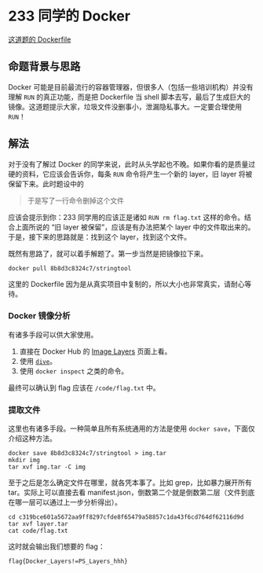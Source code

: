 # 233 同学的 Docker

[这道题的 Dockerfile](./Dockerfile)

## 命题背景与思路

Docker 可能是目前最流行的容器管理器，但很多人（包括一些培训机构）并没有理解 `RUN` 的真正功能，而是把 Dockerfile 当 shell 脚本去写，最后了生成巨大的镜像。这道题提示大家，垃圾文件没删事小，泄漏隐私事大。一定要合理使用 `RUN`！

## 解法

对于没有了解过 Docker 的同学来说，此时从头学起也不晚。如果你看的是质量过硬的资料，它应该会告诉你，每条 `RUN` 命令将产生一个新的 layer，旧 layer 将被保留下来。此时题设中的

> 于是写了一行命令删掉这个文件

应该会提示到你：233 同学用的应该正是诸如 `RUN rm flag.txt` 这样的命令。结合上面所说的 “旧 layer 被保留”，应该是有办法把某个 layer 中的文件取出来的。于是，接下来的思路就是：找到这个 layer，找到这个文件。

既然有思路了，就可以着手解题了。第一步当然是把镜像拉下来。

```
docker pull 8b8d3c8324c7/stringtool
```

这里的 Dockerfile 因为是从真实项目中复制的，所以大小也非常真实，请耐心等待。

### Docker 镜像分析

有诸多手段可以供大家使用。

1. 直接在 Docker Hub 的 [Image Layers](https://hub.docker.com/layers/8b8d3c8324c7/stringtool/latest/images/sha256-aef87a00ad7a4e240e4b475ea265d3818c694034c26ec227d8d4f445f3d93152?context=repo) 页面上看。
2. 使用 [`dive`](https://github.com/wagoodman/dive)。
3. 使用 `docker inspect` 之类的命令。

最终可以确认到 flag 应该在 `/code/flag.txt` 中。

### 提取文件

这里也有诸多手段。一种简单且所有系统通用的方法是使用 `docker save`，下面仅介绍这种方法。

```
docker save 8b8d3c8324c7/stringtool > img.tar
mkdir img
tar xvf img.tar -C img
```

至于之后是怎么确定文件在哪里，就各凭本事了。比如 grep，比如暴力展开所有 tar。实际上可以直接去看 manifest.json，倒数第二个就是倒数第二层（文件到底在哪一层可以通过上一步分析得出）。

```
cd c319bce601a5672aa9ff8297cfde8f65479a58857c1da43f6cd764df62116d9d
tar xvf layer.tar
cat code/flag.txt
```

这时就会输出我们想要的 flag：

```
flag{Docker_Layers!=PS_Layers_hhh}
```

